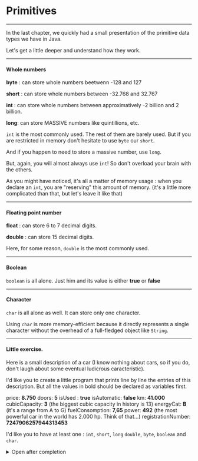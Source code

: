 # Primitives

---

In the last chapter, we quickly had a small presentation of the primitive data types we have in Java.

Let's get a little deeper and understand how they work.

---

#### Whole numbers

**byte** : can store whole numbers beetwenn -128 and 127

**short** : can store whole numbers between -32.768 and 32.767

**int** : can store whole numbers between approximatively -2 billion and 2 billion.

**long**: can store MASSIVE numbers like quintillions, etc.

`int` is the most commonly used. The rest of them are barely used. But if you are restricted in memory don't hesitate to use `byte` our `short`.

And if you happen to need to store a massive number, use `long`.

But, again, you will almost always use `int`! So don't overload your brain with the others.

As you might have noticed, it's all a matter of memory usage : when you declare an `int`, you are "reserving" this amount of memory. (it's a little more complicated than that, but let's leave it like that)

---

#### Floating point number

**float** : can store 6 to 7 decimal digits.

**double** : can store 15 decimal digits.

Here, for some reason, `double` is the most commonly used.

---

#### Boolean

`boolean` is all alone. Just him and its value is either **true** or **false**

---

#### Character

`char` is all alone as well. It can store only one character.

Using `char` is more memory-efficient because it directly represents a single character without the overhead of a full-fledged object like `String`.

---

#### Little exercise.

Here is a small description of a car (I know nothing about cars, so if you do, don't laugh about some eventual ludicrous caracteristic).

I'd like you to create a little program that prints line by line the entries of this description. But all the values in bold should be declared as variables first.

price: **8.750**
doors: **5**
isUsed : **true**
isAutomatic: **false**
km: **41.000**
cubicCapacity: **3** (the biggest cubic capacity in history is 13)
energyCat: **B** (it's a range from A to G)
fuelConsomption: **7,65**
power: **492** (the most powerful car in the world has 2.000 hp. Think of that...)
registrationNumber: **7247906257944313453**

I'd like you to have at least one : `int`, `short`, `long` `double`, `byte`, `boolean` and `char`.

<details>
<summary>Open after completion
</summary>

- **price** is 8.750. This is in the range of a short. But the price of a car could easily go to 1 million. So it's not a good idea to put this variable in a short. The best answer is probably `int`.

- **doors** is 5. Unless we think of a giant bus with more than 127 doors, `byte` fits well to this variable.

- **isUsed** is a `boolean`. No many choices here...

- **isAutomatic** the same. `boolean`

- **km**. `int`

- **cubicCapacity**. If the biggest cubic capacity in history is 13, we can go assured that any other value that we would want to assign to this variable would be less than 127: `byte`

- **energyCat** is a range between A and G. We only need one letter : `char`

- **fuelConsomption** even tough `double` is more used, I wanted you to try to declare a `float` so you could see that you must put an `F` at the end.

- **power** If the most powerful car in the world has 2000hp, we can go assured that any other value that we would want to assign to this variable would be less than 32 thousands, so: `short`

- **registration** is a very long number. It's a `long`. But there is a catch : you must put `L` at the end. That's how it works ;)

```java
class CarProgram {
    public static void main(String[] args) {

        int price = 8750;
        byte doors = 5;
        boolean isUsed = true;
        boolean isAutomatic = false;
        int km = 41000;
        byte cubicCapacity = 3;
        char energyCat = 'B';
        float fuelConsomption = 7.65F;
        short power = 492;
        long registration = 7247906257944313453L;

        System.out.println("price: " + price);
        System.out.println("doors: " + doors);
        System.out.println("isUsed: " + isUsed);
        System.out.println("isAutomatic: " + isAutomatic);
        System.out.println("km: " + km);
        System.out.println("cubicCapacity: " + cubicCapacity);
        System.out.println("energyCat: " + energyCat);
        System.out.println("fuelConsomption: " + fuelConsomption);
        System.out.println("power: " + power);
        System.out.println("registration: " + registration);
    }
}

```

 </details>
